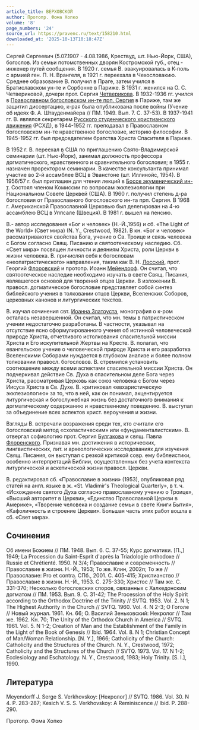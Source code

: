 ```yaml
---
article_title: ВЕРХОВСКОЙ
author: Протопр. Фома Хопко
volume: '8'
page_numbers: '24'
source_url: https://pravenc.ru/text/158210.html
downloaded_at: '2025-10-13T10:18:47Z'
---
```


Сергей Сергеевич (5.07.1907 - 4.08.1986, Крествуд, шт. Нью-Йорк, США), богослов. Из семьи потомственных дворян Костромской губ., отец - инженер путей сообщения. В 1920 г. семья В. эвакуировалась в К-поль с армией ген. П. Н. Врангеля, в 1921 г. переехала в Чехословакию. Среднее образование В. получил в Праге, затем учился в Братиславском ун-те и Сорбонне в Париже. В 1931 г. женился на О. С. Четвериковой, дочери прот. Сергия [Четверикова](https://pravenc.ru/text/Четверикова.html). В 1932-1936 гг. учился в [Православном богословском ин-те прп. Сергия](<https://pravenc.ru/text/Православный Богословский Институт Преподобного Сергия Радонежского.html>) в Париже, там же защитил диссертацию, к-рая была опубликована после войны (Учение об идеях Ф. А. Штауденмайера // ПМ. 1949. Вып. 7. С. 37-53). В 1937-1941 гг. В. являлся секретарем [Русского студенческого христианского движения](<https://pravenc.ru/text/Русского студенческого христианского движения.html>) (РСХД), в 1944-1952 гг. преподавал в Православном богословском ин-те нравственное богословие, историю философии. В 1945-1952 гг. был председателем братства Христа Спасителя в Париже.

В 1952 г. В. переехал в США по приглашению Свято-Владимирской семинарии (шт. Нью-Йорк), занимал должность профессора догматического, нравственного и сравнительного богословия; в 1955 г. назначен проректором семинарии. В качестве консультанта принимал участие во 2-й ассамблее ВСЦ в Эванстоне (шт. Иллинойс, 1954). В 1956/57 г. был приглашен для чтения лекций в [Боссе экуменический ин-т](<https://pravenc.ru/text/БОССЕ ЭКУМЕНИЧЕСКИЙ ИНСТИТУТ.html>). Состоял членом Комиссии по вопросам экклезиологии при Национальном Совете Церквей (США). В 1960 г. получил степень д-ра богословия от Православного богословского ин-та прп. Сергия. В 1968 г. Американской Православной Церковью был делегирован на 4-ю ассамблею ВСЦ в Уппсале (Швеция). В 1981 г. вышел на пенсию.

В.- автор исследования «Бог и человек» (Н.-Й.,1956) и сб. «The Light of the World» (Свет мира) (N. Y., Crestwood, 1982). В кн. «Бог и человек» рассматриваются свойства Бога, учение о Св. Троице и связь человека с Богом согласно Свящ. Писанию и святоотеческому наследию. Сб. «Свет мира» посвящен личности и деяниям Христа, роли Церкви в жизни человека. В. причислял себя к богословам «неопатристического» направления, таким как В. Н. [Лосский](https://pravenc.ru/text/Лосский.html), прот. Георгий [Флоровский](https://pravenc.ru/text/Флоровский.html) и протопр. Иоанн [Мейендорф](https://pravenc.ru/text/Мейендорф.html). Он считал, что святоотеческое наследие необходимо изучать в свете Свящ. Писания, являвшегося основой для творений отцов Церкви. В изложении В. правосл. догматическое богословие представляет собой синтез библейского учения в толковании отцов Церкви, Вселенских Соборов, церковных канонов и литургических текстов.

В. изучал сочинения свт. [Иоанна Златоуста](<https://pravenc.ru/text/Иоанн Златоуст.html>), монография о к-ром осталась незавершенной. Он считал, что мн. темы в патристическом учении недостаточно разработаны. В частности, указывал на отсутствие ясно сформулированного учения об истинной человеческой природе Христа, отчетливого истолкования спасительной миссии Христа и Его искупительной Жертвы на Кресте. В. полагал, что евангельское учение о человеческой природе Христа и его разработка Вселенскими Соборами нуждается в глубоком анализе и более полном толковании правосл. богословов. В. стремился установить соотношение между всеми аспектами спасительной миссии Христа. Он подчеркивал действие Св. Духа в спасительном деле Бога через Христа, рассматривая Церковь как союз человека с Богом через Иисуса Христа в Св. Духе. В. критиковал «евхаристическую экклезиологию» за то, что в ней, как он понимал, акцентируется литургическая и богослужебная жизнь без достаточного внимания к догматическому содержанию и нравственному поведению. В. выступал за объединение всех аспектов христ. вероучения и жизни.

Взгляды В. встречали возражения среди тех, кто считали его богословский метод «схоластическим» или «фундаменталистским». В. отвергал софиологию прот. Сергия [Булгакова](https://pravenc.ru/text/Булгаков.html) и свящ. Павла [Флоренского](https://pravenc.ru/text/Флоренского.html). Признавая мн. достижения в исторических, лингвистических, лит. и археологических исследованиях для изучения Свящ. Писания, он выступал с резкой критикой совр. ему библеистики, особенно интерпретаций Библии, осуществленных без учета контекста литургической и аскетической жизни правосл. Церкви.

В. редактировал сб. «Православие в жизни» (1953), опубликовал ряд статей на англ. языке в ж. «St. Vladimir's Theological Quarterly», в т. ч. «Исхождение святого Духа согласно православному учению о Троице», «Высший авторитет в Церкви», «Единство Православной Церкви в Америке», «Творение человека и создание семьи в свете Книги Бытия», «Кафоличность и строение Церкви». Большая часть этих работ вошла в сб. «Свет мира».

## Сочинения

Об имени Божием // ПМ. 1948. Вып. 6. С. 37-55; Курс догматики. [П.,] 1949; La Procession du Saint-Esprit d'après la Triadologie orthodoxe // Russie et Chrétienté. 1950. N 3/4; Православие и современность // Православие в жизни. Н.-Й., 1953; То же. Клин, 2002п; То же // Православие: Pro et contra. СПб., 2001. С. 405-415; Христианство // Православие в жизни. Н.-Й., 1953. С. 275-330; Христос // Там же. С. 331-370; Несколько богословских споров, связанных с Халкедонским догматом // ПМ. 1953. Вып. 9. С. 31-42; The Procession of the Holy Spirit according to the Orthodox Doctrine of the Trinity // SVTQ. 1953. Vol. 2. N 1; The Highest Authority in the Church // SVTQ. 1960. Vol. 4. N 2-3; О Гоголе // Новый журнал. 1961. Кн. 66; О. Василий Зеньковский: Некролог // Там же. 1962. Кн. 70; The Unity of the Orthodox Church in America // SVTQ. 1961. Vol. 5. N 1-2; Creation of Man and the Establishment of the Family in the Light of the Book of Genesis // Ibid. 1964. Vol. 8. N 1; Christian Concept of Man/Woman Relationship. [N. Y.], 1966; Catholicity of the Church: Catholicity and the Structures of the Church. N. Y., Crestwood, 1972; Catholicity and the Structures of the Church // SVTQ. 1973. Vol. 17. N 1-2; Ecclesiology and Eschatology. N. Y., Crestwood, 1983; Holy Trinity. [S. l.], 1990.

## Литература

Meyendorff J. Serge S. Verkhovskoy: [Некролог] // SVTQ. 1986. Vol. 30. N 4. P. 283-287; Kesich V. S. S. Verkhovskoy: A Reminiscence // Ibid. P. 288-290.

Протопр. Фома Хопко
